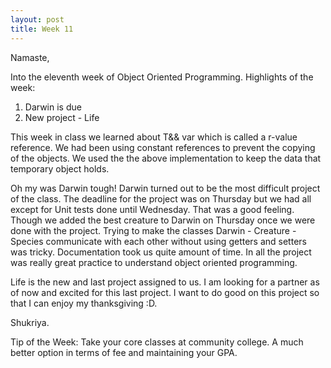 ```yaml
---
layout: post
title: Week 11
---
```


Namaste,

Into the eleventh week of Object Oriented Programming. Highlights of the week:
1. Darwin is due
2. New project - Life

This week in class we learned about T&& var which is called a r-value reference. We had been using constant references to prevent the copying of the objects. We used the the above implementation to keep the data that temporary object holds.

Oh my was Darwin tough! Darwin turned out to be the most difficult project of the class. The deadline for the project was on Thursday but we had all except for Unit tests done until Wednesday. That was a good feeling. Though we added the best creature to Darwin on Thursday once we were done with the project. Trying to make the classes Darwin - Creature - Species communicate with each other without using getters and setters was tricky. Documentation took us quite amount of time. In all the project was really great practice to understand object oriented programming.

Life is the new and last project assigned to us. I am looking for a partner as of now and excited for this last project. I want to do good on this project so that I can enjoy my thanksgiving :D.

Shukriya.

Tip of the Week: Take your core classes at community college. A much better option in terms of fee and maintaining your GPA.